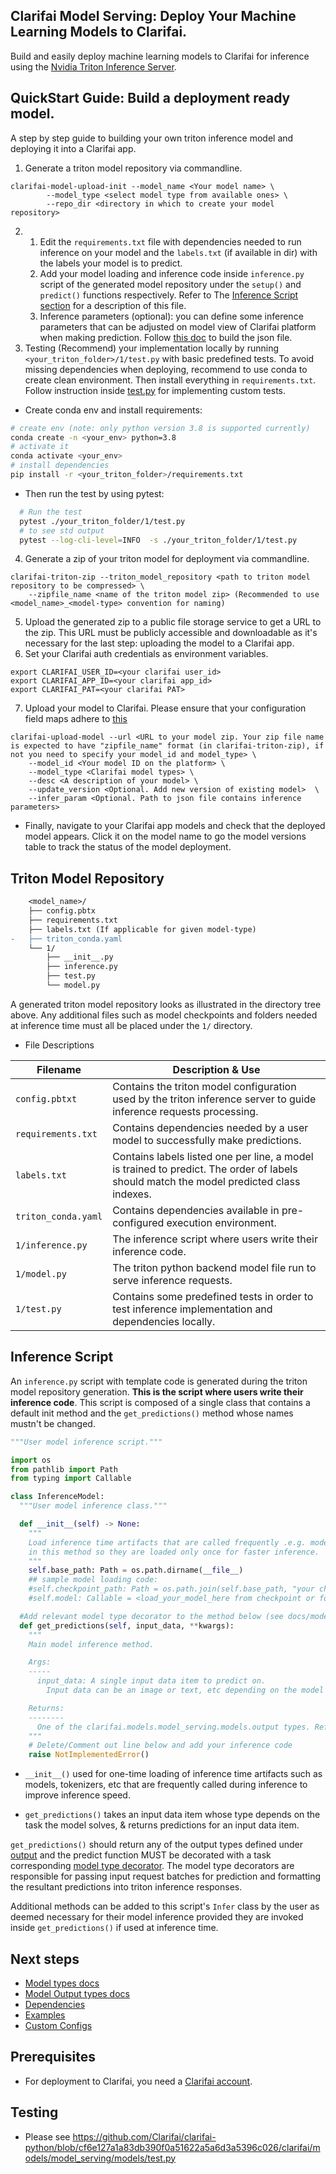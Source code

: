 ## Clarifai Model Serving: Deploy Your Machine Learning Models to Clarifai.

Build and easily deploy machine learning models to Clarifai for inference using the [Nvidia Triton Inference Server](https://github.com/triton-inference-server/server).

## QuickStart Guide: Build a deployment ready model.

A step by step guide to building your own triton inference model and deploying it into a Clarifai app.

1. Generate a triton model repository via commandline.
```console
clarifai-model-upload-init --model_name <Your model name> \
		--model_type <select model type from available ones> \
		--repo_dir <directory in which to create your model repository>
```
2.  1. Edit the `requirements.txt` file with dependencies needed to run inference on your model and the `labels.txt` (if available in dir) with the labels your model is to predict.
    2.  Add your model loading and inference code inside `inference.py` script of the generated model repository under the `setup()` and `predict()` functions respectively. Refer to  The [Inference Script section]() for a description of this file.
    3. Inference parameters (optional): you can define some inference parameters that can be adjusted on model view of Clarifai platform when making prediction. Follow [this doc](./docs/inference_parameters.md) to build the json file.
3. Testing (Recommend) your implementation locally by running `<your_triton_folder>/1/test.py` with basic predefined tests.
To avoid missing dependencies when deploying, recommend to use conda to create clean environment. Then install everything in `requirements.txt`. Follow instruction inside [test.py](./models/test.py) for implementing custom tests.
  * Create conda env and install requirements:
```bash
# create env (note: only python version 3.8 is supported currently)
conda create -n <your_env> python=3.8
# activate it
conda activate <your_env>
# install dependencies
pip install -r <your_triton_folder>/requirements.txt
```
* Then run the test by using pytest:

```bash
  # Run the test
  pytest ./your_triton_folder/1/test.py
  # to see std output
  pytest --log-cli-level=INFO  -s ./your_triton_folder/1/test.py
```
4. Generate a zip of your triton model for deployment via commandline.
```console
clarifai-triton-zip --triton_model_repository <path to triton model repository to be compressed> \
    --zipfile_name <name of the triton model zip> (Recommended to use 	  <model_name>_<model-type> convention for naming)
```
5. Upload the generated zip to a public file storage service to get a URL to the zip. This URL must be publicly accessible and downloadable as it's necessary for the last step: uploading the model to a Clarifai app.
6. Set your Clarifai auth credentials as environment variables.
```console
export CLARIFAI_USER_ID=<your clarifai user_id>
export CLARIFAI_APP_ID=<your clarifai app_id>
export CLARIFAI_PAT=<your clarifai PAT>
```
7. Upload your model to Clarifai. Please ensure that your configuration field maps adhere to [this](https://github.com/Clarifai/clarifai-python-utils/blob/main/clarifai/models/model_serving/model_config/deploy.py)
```console
clarifai-upload-model --url <URL to your model zip. Your zip file name is expected to have "zipfile_name" format (in clarifai-triton-zip), if not you need to specify your model_id and model_type> \
    --model_id <Your model ID on the platform> \
    --model_type <Clarifai model types> \
    --desc <A description of your model> \
    --update_version <Optional. Add new version of existing model>  \
    --infer_param <Optional. Path to json file contains inference parameters>
```

* Finally, navigate to your Clarifai app models and check that the deployed model appears. Click it on the model name to go the model versions table to track the status of the model deployment.

## Triton Model Repository
```diff
    <model_name>/
    ├── config.pbtx
    ├── requirements.txt
    ├── labels.txt (If applicable for given model-type)
-   ├── triton_conda.yaml
    └── 1/
        ├── __init__.py
        ├── inference.py
        ├── test.py
        └── model.py
```

A generated triton model repository looks as illustrated in the directory tree above. Any additional files such as model checkpoints and folders needed at inference time must all be placed under the `1/` directory.

- File Descriptions

| Filename | Description & Use |
| --- | --- |
| `config.pbtxt` | Contains the triton model configuration used by the triton inference server to guide inference requests processing. |
| `requirements.txt` | Contains dependencies needed by a user model to successfully make predictions.|
| `labels.txt` | Contains labels listed one per line, a model is trained to predict. The order of labels should match the model predicted class indexes. |
| `triton_conda.yaml` | Contains dependencies available in pre-configured execution environment. |
| `1/inference.py` | The inference script where users write their inference code. |
| `1/model.py` | The triton python backend model file run to serve inference requests. |
| `1/test.py` | Contains some predefined tests in order to test inference implementation and dependencies locally. |

## Inference Script

An `inference.py` script with template code is generated during the triton model repository generation.
**This is the script where users write their inference code**.
This script is composed of a single class that contains a default init method and the `get_predictions()` method whose names mustn't be changed.

```python
"""User model inference script."""

import os
from pathlib import Path
from typing import Callable

class InferenceModel:
  """User model inference class."""

  def __init__(self) -> None:
    """
    Load inference time artifacts that are called frequently .e.g. models, tokenizers, etc.
    in this method so they are loaded only once for faster inference.
    """
    self.base_path: Path = os.path.dirname(__file__)
    ## sample model loading code:
    #self.checkpoint_path: Path = os.path.join(self.base_path, "your checkpoint filename/path")
    #self.model: Callable = <load_your_model_here from checkpoint or folder>

  #Add relevant model type decorator to the method below (see docs/model_types for ref.)
  def get_predictions(self, input_data, **kwargs):
    """
    Main model inference method.

    Args:
    -----
      input_data: A single input data item to predict on.
        Input data can be an image or text, etc depending on the model type.

    Returns:
    --------
      One of the clarifai.models.model_serving.models.output types. Refer to the README/docs
    """
    # Delete/Comment out line below and add your inference code
    raise NotImplementedError()
```

- `__init__()` used for one-time loading of inference time artifacts such as models, tokenizers, etc that are frequently called during inference to improve inference speed.

- `get_predictions()` takes an input data item whose type depends on the task the model solves, & returns predictions for an input data item.

`get_predictions()` should return any of the output types defined under [output](docs/output.md) and the predict function MUST be decorated with a task corresponding [model type decorator](docs/model_types.md). The model type decorators are responsible for passing input request batches for prediction and formatting the resultant predictions into triton inference responses.

Additional methods can be added to this script's `Infer` class by the user as deemed necessary for their model inference provided they are invoked inside `get_predictions()` if used at inference time.

## Next steps

- [Model types docs](docs/model_types.md)
- [Model Output types docs](docs/output.md)
- [Dependencies](docs/dependencies.md)
- [Examples](examples/)
- [Custom Configs](docs/custom_config.md/)

## Prerequisites

* For deployment to Clarifai, you need a [Clarifai account](https://clarifai.com/signup).

## Testing

* Please see https://github.com/Clarifai/clarifai-python/blob/cf6e127a1a83db390f0a51622a5a6d3a5396c026/clarifai/models/model_serving/models/test.py
